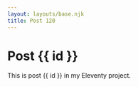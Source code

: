 ```yaml
---
layout: layouts/base.njk
title: Post 120
---
```


# Post {{ id }}

This is post {{ id }} in my Eleventy project.
